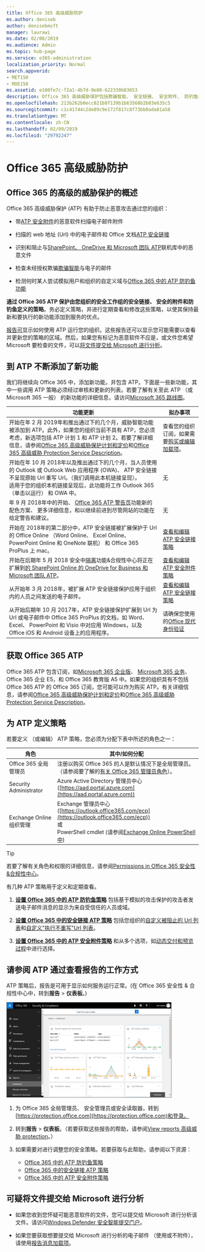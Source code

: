 ```yaml
---
title: Office 365 高级威胁防护
ms.author: deniseb
author: denisebmsft
manager: laurawi
ms.date: 02/08/2019
ms.audience: Admin
ms.topic: hub-page
ms.service: o365-administration
localization_priority: Normal
search.appverid:
- MET150
- MOE150
ms.assetid: e100fe7c-f2a1-4b7d-9e08-622330b83653
description: Office 365 高级威胁保护包括欺骗智能、 安全链接、 安全附件、 防钓鱼的高级的功能和威胁智能。
ms.openlocfilehash: 213b262b0ecc821b8f139b1b63568b2b03e635c5
ms.sourcegitcommit: c1c41744c2de89c9e172f817c8f73bb0ada81a58
ms.translationtype: MT
ms.contentlocale: zh-CN
ms.lasthandoff: 02/09/2019
ms.locfileid: "29792247"
---
```

# <a name="office-365-advanced-threat-protection"></a>Office 365 高级威胁防护

## <a name="overview-of-office-365-advanced-threat-protection"></a>Office 365 的高级的威胁保护的概述

Office 365 高级威胁保护 (ATP) 有助于防止恶意攻击通过您的组织：
  
- 带[ATP 安全附件](atp-safe-attachments.md)的恶意软件扫描电子邮件附件
    
- 扫描的 web 地址 (Url) 中的电子邮件和 Office 文档[ATP 安全链接](atp-safe-links.md)
    
- 识别和阻止与[SharePoint、 OneDrive 和 Microsoft 团队 ATP](atp-for-spo-odb-and-teams.md)联机库中的恶意文件
    
- 检查未经授权欺骗[欺骗智能](learn-about-spoof-intelligence.md)与电子的邮件
    
- 检测何时某人尝试模拟用户和组织的自定义域与[Office 365 中的 ATP 防钓鱼功能](atp-anti-phishing.md)
    
**通过 Office 365 ATP 保护由您组织的安全工作组的安全链接、 安全的附件和防钓鱼定义的策略**。务必定义策略，并进行定期查看和修改这些策略，以使其保持最新和要执行的新功能添加到服务的优点。 

[报告可](view-reports-for-atp.md)显示如何使用 ATP 运行您的组织。这些报告还可以显示您可能需要以查看并更新您的策略的区域。然后，如果您有标记为恶意软件不应是，或文件您希望 Microsoft 要检查的文件，可以[将文件提交给 Microsoft 进行分析](#submit-a-suspicious-file-to-microsoft-for-analysis)。

## <a name="new-features-are-continually-being-added-to-atp"></a>到 ATP 不断添加了新功能

我们将继续向 Office 365 中，添加新功能，并包含 ATP。下面是一些新功能，其中一些调用 ATP 策略必须经过审核和更新的列表。若要了解有关至此 ATP （或 Microsoft 365 一般） 的新功能的详细信息，请访问[Microsoft 365 路线图](https://www.microsoft.com/microsoft-365/roadmap?filters=O365)。


|功能更新  |拟办事项  |
|---------|---------|
|开始在年 2 月 2019年和推出通过下的几个月，威胁智能功能被添加到 ATP。此外，如果您的组织当前不具有 ATP，您必须考虑，新选项包括 ATP 计划 1 和 ATP 计划 2。若要了解详细信息，请参阅[Office 365 高级威胁保护计划和定价](https://products.office.com/exchange/advance-threat-protection)和[Office 365 高级威胁 Protection Service Description](https://docs.microsoft.com/office365/servicedescriptions/office-365-advanced-threat-protection-service-description)。 |查看您的组织订阅，如果需要[购买或编辑加载项](https://docs.microsoft.com/office365/admin/subscriptions-and-billing/buy-or-edit-an-add-on)。  |
|开始在年 10 月 2018年以及推出通过下的几个月，当人员使用的 Outlook 或 Outlook Web 应用程序 (OWA)、 ATP 安全链接不呈现原始 Url 重写 Url。（我们调用此本机链接呈现）。<br>适用于您的组织本机链接呈现后，此功能将工作 Outlook 365 （单击以运行） 和 OWA 中。|无         |
|年 9 月 2018年中的开始、 [Office 365 ATP 警告页](atp-safe-links-warning-pages.md)功能新的配色方案、 更多详细信息，和以继续前进到尽管网站的功能在给定警告和建议。 |无         |
|开始在 2018年的第二部分中，ATP 安全链接被扩展保护于 Url 的 Office Online （Word Online、 Excel Online、 PowerPoint Online 和 OneNote 联机） 和 Office 365 ProPlus 上 mac。   |[查看和编辑 ATP 安全链接策略](set-up-atp-safe-links-policies.md)  |
|开始在后期年 5 月 2018 安全中[隔离](quarantine-email-messages.md)功能&amp;合规性中心将正在扩展到[的 SharePoint Online 的 OneDrive for Business 和 Microsoft 团队 ATP](atp-for-spo-odb-and-teams.md)。 |[查看和编辑 ATP 安全附件策略](set-up-atp-safe-attachments-policies.md) |
|从开始年 3 月 2018年，被扩展 ATP 安全链接保护应用于组织内的人员之间发送的电子邮件。 |[查看和编辑 ATP 安全链接策略](set-up-atp-safe-links-policies.md) |
|从开始后期年 10 月 2017年，ATP 安全链接保护扩展到 Url 为 Url 或电子邮件中 Office 365 ProPlus 的文档，如 Word、 Excel、 PowerPoint 和 Visio 中对应用 Windows，以及 Office iOS 和 Android 设备上的应用程序。  |请确保您使用的[Office 现代身份验证](https://docs.microsoft.com/office365/enterprise/modern-auth-for-office-2013-and-2016) |


      
## <a name="get-office-365-atp"></a>获取 Office 365 ATP

Office 365 ATP 包含订阅，如[Microsoft 365 企业版](https://www.microsoft.com/microsoft-365/enterprise/home)、 [Microsoft 365 业务](https://www.microsoft.com/microsoft-365/business)、 Office 365 企业 E5，和 Office 365 教育版 A5 中。如果您的组织具有不包括 Office 365 ATP 的 Office 365 订阅，您可能可以作为购买 ATP。有关详细信息，请参阅[Office 365 高级威胁保护计划和定价](https://products.office.com/exchange/advance-threat-protection)和[Office 365 高级威胁 Protection Service Description](https://docs.microsoft.com/office365/servicedescriptions/office-365-advanced-threat-protection-service-description)。 

## <a name="define-policies-for-atp"></a>为 ATP 定义策略

若要定义 （或编辑） ATP 策略，您必须为分配下表中所述的角色之一：

|角色  |其中/如何分配  |
|---------|---------|
|Office 365 全局管理员 |注册以购买 Office 365 的人是默认情况下是全局管理员。（请参阅要了解的[有关 Office 365 管理员角色](https://docs.microsoft.com/office365/admin/add-users/about-admin-roles)）。         |
|Security Administrator |Azure Active Directory 管理员中心 ([https://aad.portal.azure.com](https://aad.portal.azure.com))|
|Exchange Online 组织管理 |Exchange 管理员中心 ([https://outlook.office365.com/ecp](https://outlook.office365.com/ecp)) <br>或 <br>  PowerShell cmdlet (请参阅[Exchange Online PowerShell 中](https://docs.microsoft.com/powershell/exchange/exchange-online/exchange-online-powershell?view=exchange-ps)) |

> [!TIP]
> 若要了解有关角色和权限的详细信息，请参阅[Permissions in Office 365 安全性&amp;合规性中心](permissions-in-the-security-and-compliance-center.md)。

有几种 ATP 策略用于定义和定期查看。

1. **[设置 Office 365 中的 ATP 防钓鱼策略](set-up-anti-phishing-policies.md)** 包括基于模拟的攻击保护的攻击者发送电子邮件消息的显示为来自受信任的人员或域。 

2. **[设置 Office 365 中的安全链接 ATP 策略](set-up-atp-safe-links-policies.md)** 包括您组织的[自定义被阻止的 Url 列表](set-up-a-custom-blocked-urls-list-wtih-atp.md)和[自定义"执行不重写"Url 列表](set-up-a-custom-do-not-rewrite-urls-list-with-atp.md)。
    
3. **[设置 Office 365 中的 ATP 安全附件策略](set-up-atp-safe-attachments-policies.md)** 和从多个选项，如[动态交付和预览过程](dynamic-delivery-and-previewing.md)中进行选择。
  
## <a name="see-how-atp-is-working-by-viewing-reports"></a>请参阅 ATP 通过查看报告的工作方式

ATP 策略后，报告是可用于显示如何服务运行正常。(在 Office 365 安全性 & 合规性中心中，转到**报告** > **仪表板**。)

[![安全&amp;合规性中心仪表板可帮助您看到正常高级威胁保护](media/6b213d34-adbb-44af-8549-be9a7e2db087.png)](view-reports-for-atp.md)
  
1. 为 Office 365 全局管理员、 安全管理员或安全读取器，转到[https://protection.office.com](https://protection.office.com)和登录。
    
2. 转到**报告** > **仪表板**。（若要获取这些报告的帮助，请参阅[View reports 高级威胁 protection](view-reports-for-atp.md)。）
    
3. 如果需要对进行调整您的安全策略。若要获取与此帮助，请参阅以下资源：
      - [Office 365 中的 ATP 防钓鱼策略](set-up-anti-phishing-policies.md)
      - [Office 365 中的安全链接 ATP 策略](set-up-atp-safe-links-policies.md)
      - [Office 365 中的 ATP 安全附件策略](set-up-atp-safe-attachments-policies.md)
    
    
## <a name="submit-a-suspicious-file-to-microsoft-for-analysis"></a>可疑将文件提交给 Microsoft 进行分析

- 如果您收到您怀疑可能恶意软件的文件，您可以提交给 Microsoft 进行分析该文件。请访问[Windows Defender 安全智能提交门户](https://go.microsoft.com/fwlink/?linkid=857185)。

- 如果您要获取想要提交给 Microsoft 进行分析的电子邮件 （使用或不附件），请使用[报告消息加载项](enable-the-report-message-add-in.md)。 
  

